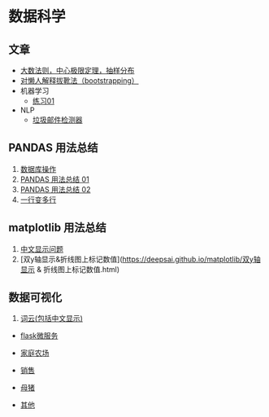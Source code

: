 # 数据科学


## 文章
- [大数法则，中心极限定理，抽样分布](https://nbviewer.jupyter.org/github/DeepSai/DeepSai.github.io/blob/master/three-concept.ipynb)
- [对懒人解释拔靴法（bootstrapping）](https://github.com/DeepSai/DeepSai.github.io/blob/master/explaining-to-laypeople-why-bootstrapping-works.md)
- 机器学习
	- [练习01](https://nbviewer.jupyter.org/github/DeepSai/DeepSai.github.io/blob/master/machine-learning/hw01/ex01.ipynb)
- NLP
	- [垃圾邮件检测器](https://deepsai.github.io/nlp/spam-detector.html)

## PANDAS 用法总结
1. [数据库操作](https://deepsai.github.io/pandas/database.html)
2. [PANDAS 用法总结 01](https://deepsai.github.io/pandas/pandas_usage_01.html)
3. [PANDAS 用法总结 02](https://deepsai.github.io/pandas/pandas_usage_02.html)
4. [一行变多行](https://deepsai.github.io/pandas/一行变多行.html)

## matplotlib 用法总结
1. [中文显示问题](https://deepsai.github.io/matplotlib/chinese_problem.html)
2. [双y轴显示&折线图上标记数值](https://deepsai.github.io/matplotlib/双y轴显示 & 折线图上标记数值.html)


## 数据可视化
1. [词云(包括中文显示)](https://deepsai.github.io/data-visualization/word-cloud.html)


- [flask微服务](https://deepsai.github.io/web_service/flask_usage.html)

- [家庭农场](https://deepsai.github.io/frontend/family-circle/family_portrait.html)
- [销售](https://deepsai.github.io/frontend/sale-circle/sale_portrait.html)
- [母猪](https://deepsai.github.io/frontend/pig-circle/pig_portrait.html)
- [其他](https://deepsai.github.io/frontend/others/others.html)
